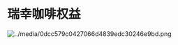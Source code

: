 # 瑞幸咖啡权益

![../media/0dcc579c0427066d4839edc30246e9bd.png](https://cos.zjkmkj.com/media/2024/08/20/dd8f371237970cba6bbd4ae509901fc2-2.webp)
